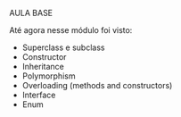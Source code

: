 AULA BASE

Até agora nesse módulo foi visto:
- Superclass e subclass
- Constructor
- Inheritance
- Polymorphism
- Overloading (methods and constructors)
- Interface
- Enum